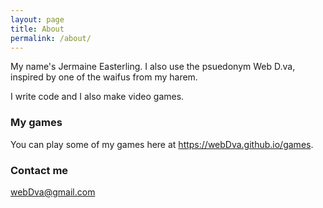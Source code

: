 ```yaml
---
layout: page
title: About
permalink: /about/
---
```


My name's Jermaine Easterling. I also use the psuedonym Web D.va, inspired by one of the waifus from my harem.

I write code and I also make video games.

### My games

You can play some of my games here at https://webDva.github.io/games.

### Contact me

[webDva@gmail.com](mailto:webDva@gmail.com)

